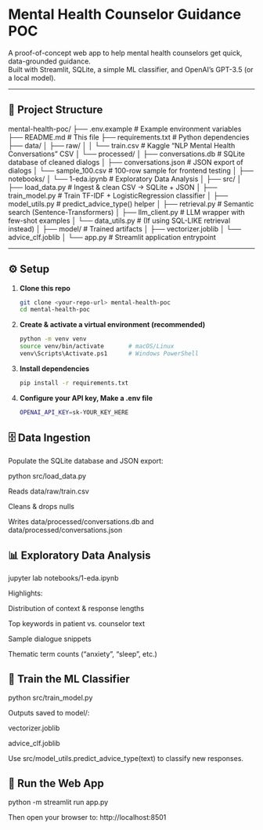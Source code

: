 # Mental Health Counselor Guidance POC

A proof-of-concept web app to help mental health counselors get quick, data-grounded guidance.  
Built with Streamlit, SQLite, a simple ML classifier, and OpenAI’s GPT-3.5 (or a local model).

---

## 📁 Project Structure

mental-health-poc/
├── .env.example # Example environment variables
├── README.md # This file
├── requirements.txt # Python dependencies
├── data/
│ ├── raw/
│ │ └── train.csv # Kaggle “NLP Mental Health Conversations” CSV
│ └── processed/
│ ├── conversations.db # SQLite database of cleaned dialogs
│ ├── conversations.json # JSON export of dialogs
│ └── sample_100.csv # 100-row sample for frontend testing
│
├── notebooks/
│ └── 1-eda.ipynb # Exploratory Data Analysis
│
├── src/
│ ├── load_data.py # Ingest & clean CSV → SQLite + JSON
│ ├── train_model.py # Train TF-IDF + LogisticRegression classifier
│ ├── model_utils.py # predict_advice_type() helper
│ ├── retrieval.py # Semantic search (Sentence-Transformers)
│ ├── llm_client.py # LLM wrapper with few-shot examples
│ └── data_utils.py # (If using SQL-LIKE retrieval instead)
│
├── model/ # Trained artifacts
│ ├── vectorizer.joblib
│ └── advice_clf.joblib
│
└── app.py # Streamlit application entrypoint


---

## ⚙️ Setup

1. **Clone this repo**  
   ```bash
   git clone <your-repo-url> mental-health-poc
   cd mental-health-poc
   
2. **Create & activate a virtual environment (recommended)**  
   ```bash
   python -m venv venv
   source venv/bin/activate       # macOS/Linux
   venv\Scripts\Activate.ps1      # Windows PowerShell
   
3. **Install dependencies**  
   ```bash
   pip install -r requirements.txt

4. **Configure your API key, Make a .env file**  
   ```bash
   OPENAI_API_KEY=sk-YOUR_KEY_HERE

## 🗄️ Data Ingestion

Populate the SQLite database and JSON export:

python src/load_data.py   

Reads data/raw/train.csv

Cleans & drops nulls

Writes data/processed/conversations.db and data/processed/conversations.json


## 📊 Exploratory Data Analysis
jupyter lab notebooks/1-eda.ipynb

Highlights:

Distribution of context & response lengths

Top keywords in patient vs. counselor text

Sample dialogue snippets

Thematic term counts (“anxiety”, “sleep”, etc.)

## 🤖 Train the ML Classifier

python src/train_model.py

Outputs saved to model/:

vectorizer.joblib

advice_clf.joblib

Use src/model_utils.predict_advice_type(text) to classify new responses.

## 🚀 Run the Web App

python -m streamlit run app.py

Then open your browser to: http://localhost:8501




